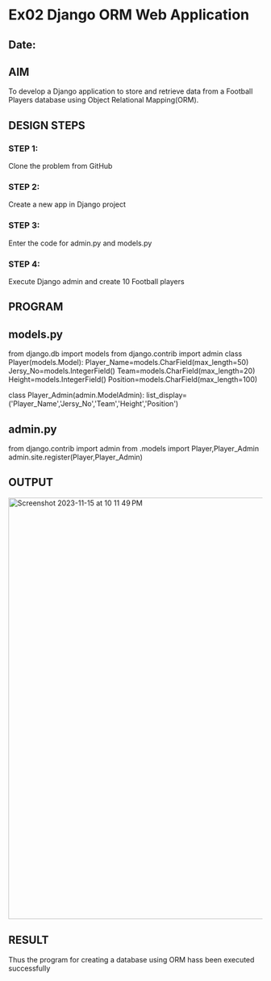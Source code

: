 # Ex02 Django ORM Web Application
## Date: 

## AIM
To develop a Django application to store and retrieve data from a Football Players database using Object Relational Mapping(ORM).

## DESIGN STEPS

### STEP 1:
Clone the problem from GitHub

### STEP 2:
Create a new app in Django project

### STEP 3:
Enter the code for admin.py and models.py

### STEP 4:
Execute Django admin and create 10 Football players

## PROGRAM
## models.py

from django.db import models
from django.contrib import admin
class Player(models.Model):
    Player_Name=models.CharField(max_length=50)
    Jersy_No=models.IntegerField()
    Team=models.CharField(max_length=20)
    Height=models.IntegerField()
    Position=models.CharField(max_length=100)

class Player_Admin(admin.ModelAdmin):
    list_display=('Player_Name','Jersy_No','Team','Height','Position')
    
## admin.py
from django.contrib import admin
from .models import Player,Player_Admin
admin.site.register(Player,Player_Admin)
## OUTPUT

<img width="835" alt="Screenshot 2023-11-15 at 10 11 49 PM" src="https://github.com/Shrishxok/FWAD-EX2/assets/120294863/97412b99-9262-45d6-a569-1a95094da571">



## RESULT
Thus the program for creating a database using ORM hass been executed successfully

